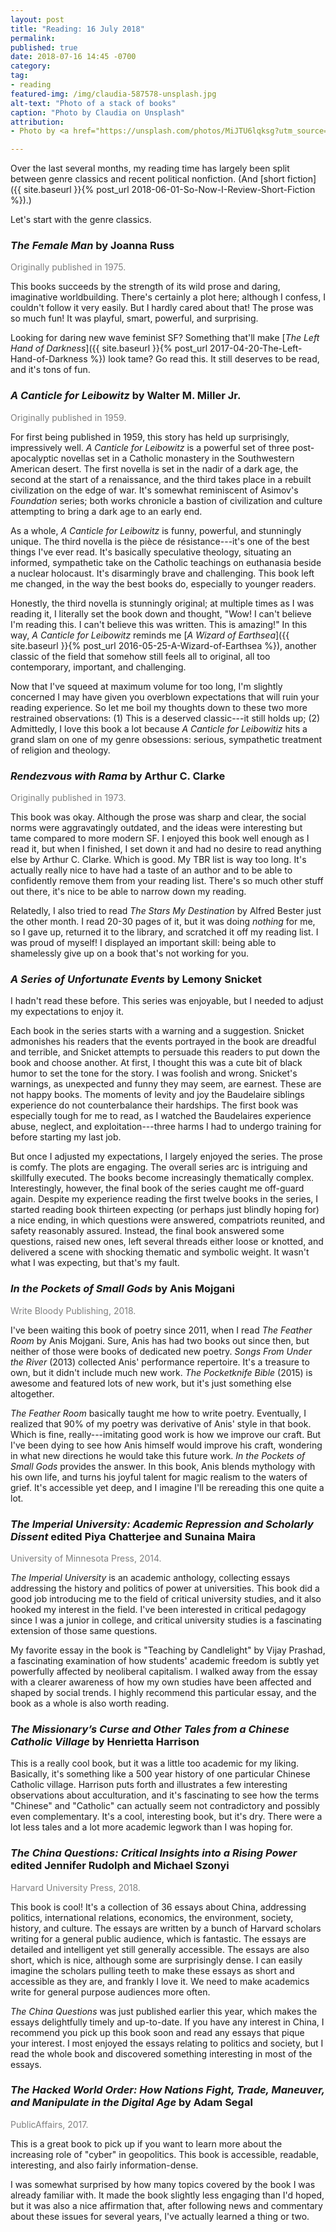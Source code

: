 ```yaml
---
layout: post
title: "Reading: 16 July 2018"
permalink:
published: true
date: 2018-07-16 14:45 -0700
category:
tag:
- reading
featured-img: /img/claudia-587578-unsplash.jpg
alt-text: "Photo of a stack of books"
caption: "Photo by Claudia on Unsplash"
attribution:
- Photo by <a href="https://unsplash.com/photos/MiJTU6lqksg?utm_source=unsplash&utm_medium=referral&utm_content=creditCopyText">Claudia</a> on <a href="https://unsplash.com/?utm_source=unsplash&utm_medium=referral&utm_content=creditCopyText">Unsplash</a>

---
```


Over the last several months, my reading time has largely been split between genre classics and recent political nonfiction. (And [short fiction]({{ site.baseurl }}{% post_url 2018-06-01-So-Now-I-Review-Short-Fiction %}).)

Let's start with the genre classics.

### *The Female Man* by Joanna Russ

<p style="color: gray;">Originally published in 1975.</p>

This books succeeds by the strength of its wild prose and daring, imaginative worldbuilding. There's certainly a plot here; although I confess, I couldn't follow it very easily. But I hardly cared about that! The prose was so much fun! It was playful, smart, powerful, and surprising.

Looking for daring new wave feminist SF? Something that'll make [*The Left Hand of Darkness*]({{ site.baseurl }}{% post_url 2017-04-20-The-Left-Hand-of-Darkness %}) look tame? Go read this. It still deserves to be read, and it's tons of fun.

### *A Canticle for Leibowitz* by Walter M. Miller Jr.

<p style="color: gray;">Originally published in 1959.</p>

For first being published in 1959, this story has held up surprisingly, impressively well. *A Canticle for Leibowitz* is a powerful set of three post-apocalyptic novellas set in a Catholic monastery in the Southwestern American desert. The first novella is set in the nadir of a dark age, the second at the start of a renaissance, and the third takes place in a rebuilt civilization on the edge of war. It's somewhat reminiscent of Asimov's *Foundation* series; both works chronicle a bastion of civilization and culture attempting to bring a dark age to an early end.

As a whole, *A Canticle for Leibowitz* is funny, powerful, and stunningly unique. The third novella is the pièce de résistance---it's one of the best things I've ever read. It's basically speculative theology, situating an informed, sympathetic take on the Catholic teachings on euthanasia beside a nuclear holocaust. It's disarmingly brave and challenging. This book left me changed, in the way the best books do, especially to younger readers.

Honestly, the third novella is stunningly original; at multiple times as I was reading it, I literally set the book down and thought, "Wow! I can't believe I'm reading this. I can't believe this was written. This is amazing!" In this way, *A Canticle for Leibowitz* reminds me [*A Wizard of Earthsea*]({{ site.baseurl }}{% post_url 2016-05-25-A-Wizard-of-Earthsea %}), another classic of the field that somehow still feels all to original, all too contemporary, important, and challenging.

Now that I've squeed at maximum volume for too long, I'm slightly concerned I may have given you overblown expectations that will ruin your reading experience. So let me boil my thoughts down to these two more restrained observations: (1) This is a deserved classic---it still holds up; (2) Admittedly, I love this book a lot because *A Canticle for Leibowitiz* hits a grand slam on one of my genre obsessions: serious, sympathetic treatment of religion and theology.

### *Rendezvous with Rama* by Arthur C. Clarke

<p style="color: gray;">Originally published in 1973.</p>

This book was okay. Although the prose was sharp and clear, the social norms were aggravatingly outdated, and the ideas were interesting but tame compared to more modern SF. I enjoyed this book well enough as I read it, but when I finished, I set down it and had no desire to read anything else by Arthur C. Clarke. Which is good. My TBR list is way too long. It's actually really nice to have had a taste of an author and to be able to confidently remove them from your reading list. There's so much other stuff out there, it's nice to be able to narrow down my reading.

Relatedly, I also tried to read *The Stars My Destination* by Alfred Bester just the other month. I read 20-30 pages of it, but it was doing *nothing* for me, so I gave up, returned it to the library, and scratched it off my reading list. I was proud of myself! I displayed an important skill: being able to shamelessly give up on a book that's not working for you.

### *A Series of Unfortunate Events* by Lemony Snicket

I hadn't read these before. This series was enjoyable, but I needed to adjust my expectations to enjoy it.

Each book in the series starts with a warning and a suggestion. Snicket admonishes his readers that the events portrayed in the book are dreadful and terrible, and Snicket attempts to persuade this readers to put down the book and choose another. At first, I thought this was a cute bit of black humor to set the tone for the story. I was foolish and wrong. Snicket's warnings, as unexpected and funny they may seem, are earnest. These are not happy books. The moments of levity and joy the Baudelaire siblings experience do not counterbalance their hardships. The first book was especially tough for me to read, as I watched the Baudelaires experience abuse, neglect, and exploitation---three harms I had to undergo training for before starting my last job.

But once I adjusted my expectations, I largely enjoyed the series. The prose is comfy. The plots are engaging. The overall series arc is intriguing and skillfully executed. The books become increasingly thematically complex. Interestingly, however, the final book of the series caught me off-guard again. Despite my experience reading the first twelve books in the series, I started reading book thirteen expecting (or perhaps just blindly hoping for) a nice ending, in which questions were answered, compatriots reunited, and safety reasonably assured. Instead, the final book answered some questions, raised new ones, left several threads either loose or knotted, and delivered a scene with shocking thematic and symbolic weight. It wasn't what I was expecting, but that's my fault.

### *In the Pockets of Small Gods* by Anis Mojgani

<p style="color: gray;">Write Bloody Publishing, 2018.</p>

I've been waiting this book of poetry since 2011, when I read *The Feather Room* by Anis Mojgani. Sure, Anis has had two books out since then, but neither of those were books of dedicated new poetry. *Songs From Under the River* (2013) collected Anis' performance repertoire. It's a treasure to own, but it didn't include much new work. *The Pocketknife Bible* (2015) is awesome and featured lots of new work, but it's just something else altogether.

*The Feather Room* basically taught me how to write poetry. Eventually, I realized that 90% of my poetry was derivative of Anis' style in that book. Which is fine, really---imitating good work is how we improve our craft. But I've been dying to see how Anis himself would improve his craft, wondering in what new directions he would take this future work. *In the Pockets of Small Gods* provides the answer. In this book, Anis blends mythology with his own life, and turns his joyful talent for magic realism to the waters of grief. It's accessible yet deep, and I imagine I'll be rereading this one quite a lot.

### *The Imperial University: Academic Repression and Scholarly Dissent* edited Piya Chatterjee and Sunaina Maira

<p style="color: gray;">University of Minnesota Press, 2014.</p>

*The Imperial University* is an academic anthology, collecting essays addressing the history and politics of power at universities. This book did a good job introducing me to the field of critical university studies, and it also hooked my interest in the field. I've been interested in critical pedagogy since I was a junior in college, and critical university studies is a fascinating extension of those same questions.

My favorite essay in the book is "Teaching by Candlelight" by Vijay Prashad, a fascinating examination of how students' academic freedom is subtly yet powerfully affected by neoliberal capitalism. I walked away from the essay with a clearer awareness of how my own studies have been affected and shaped by social trends. I highly recommend this particular essay, and the book as a whole is also worth reading.

### *The Missionary’s Curse and Other Tales from a Chinese Catholic Village* by Henrietta Harrison

This is a really cool book, but it was a little too academic for my liking. Basically, it's something like a 500 year history of one particular Chinese Catholic village. Harrison puts forth and illustrates a few interesting observations about acculturation, and it's fascinating to see how the terms "Chinese" and "Catholic" can actually seem not contradictory and possibly even complementary. It's a cool, interesting book, but it's dry. There were a lot less tales and a lot more academic legwork than I was hoping for.

### *The China Questions: Critical Insights into a Rising Power* edited Jennifer Rudolph and Michael Szonyi

<p style="color: gray;">Harvard University Press, 2018.</p>

This book is cool! It's a collection of 36 essays about China, addressing politics, international relations, economics, the environment, society, history, and culture. The essays are written by a bunch of Harvard scholars writing for a general public audience, which is fantastic. The essays are detailed and intelligent yet still generally accessible. The essays are also short, which is nice, although some are surprisingly dense. I can easily imagine the scholars pulling teeth to make these essays as short and accessible as they are, and frankly I love it. We need to make academics write for general purpose audiences more often.

*The China Questions* was just published earlier this year, which makes the essays delightfully timely and up-to-date. If you have any interest in China, I recommend you pick up this book soon and read any essays that pique your interest. I most enjoyed the essays relating to politics and society, but I read the whole book and discovered something interesting in most of the essays.

### *The Hacked World Order: How Nations Fight, Trade, Maneuver, and Manipulate in the Digital Age* by Adam Segal

<p style="color: gray;">PublicAffairs, 2017.</p>

This is a great book to pick up if you want to learn more about the increasing role of "cyber" in geopolitics. This book is accessible, readable, interesting, and also fairly information-dense.

I was somewhat surprised by how many topics covered by the book I was already familiar with. It made the book slightly less engaging than I'd hoped, but it was also a nice affirmation that, after following news and commentary about these issues for several years, I've actually learned a thing or two.
